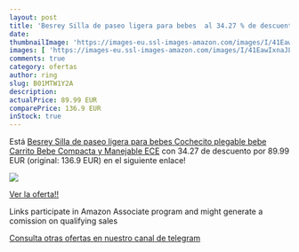 ```yaml
---
layout: post
title: 'Besrey Silla de paseo ligera para bebes  al 34.27 % de descuento'
date: 
thumbnailImage: 'https://images-eu.ssl-images-amazon.com/images/I/41EawIxnaJL._SL200_.jpg'
images: [ 'https://images-eu.ssl-images-amazon.com/images/I/41EawIxnaJL._SL200_.jpg' ]
comments: true
category: ofertas
author: ring
slug: B01MTW1Y2A
description:
actualPrice: 89.99 EUR
comparePrice: 136.9 EUR
inStock: true
---
```


Está [Besrey Silla de paseo ligera para bebes Cochecito plegable bebe Carrito Bebe Compacta y Manejable  ECE](https://www.amazon.es/dp/B01MTW1Y2A/?tag=tolees-21) con 34.27 de descuento por 89.99 EUR (original: 136.9 EUR) en el siguiente enlace!

[![](https://images-eu.ssl-images-amazon.com/images/I/41EawIxnaJL._SL200_.jpg)](https://www.amazon.es/dp/B01MTW1Y2A/?tag=tolees-21)

[Ver la oferta!!](https://www.amazon.es/dp/B01MTW1Y2A/?tag=tolees-21)

Links participate in Amazon Associate program and might generate a comission on qualifying sales

[Consulta otras ofertas en nuestro canal de telegram](https://t.me/s/ofertas25)
